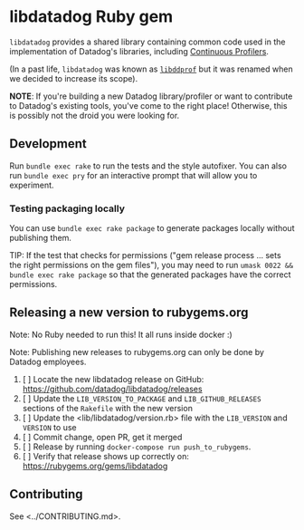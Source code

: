 # libdatadog Ruby gem

`libdatadog` provides a shared library containing common code used in the implementation of Datadog's libraries,
including [Continuous Profilers](https://docs.datadoghq.com/tracing/profiler/).

(In a past life, `libdatadog` was known as [`libddprof`](https://github.com/datadog/libddprof) but it was renamed when
we decided to increase its scope).

**NOTE**: If you're building a new Datadog library/profiler or want to contribute to Datadog's existing tools, you've come to the
right place!
Otherwise, this is possibly not the droid you were looking for.

## Development

Run `bundle exec rake` to run the tests and the style autofixer.
You can also run `bundle exec pry` for an interactive prompt that will allow you to experiment.

### Testing packaging locally

You can use `bundle exec rake package` to generate packages locally without publishing them.

TIP: If the test that checks for permissions ("gem release process ... sets the right permissions on the gem files"), you
may need to run `umask 0022 && bundle exec rake package` so that the generated packages have the correct permissions.

## Releasing a new version to rubygems.org

Note: No Ruby needed to run this! It all runs inside docker :)

Note: Publishing new releases to rubygems.org can only be done by Datadog employees.

1. [ ] Locate the new libdatadog release on GitHub: <https://github.com/datadog/libdatadog/releases>
2. [ ] Update the `LIB_VERSION_TO_PACKAGE` and `LIB_GITHUB_RELEASES` sections of the `Rakefile` with the new version
3. [ ] Update the <lib/libdatadog/version.rb> file with the `LIB_VERSION` and `VERSION` to use
4. [ ] Commit change, open PR, get it merged
5. [ ] Release by running `docker-compose run push_to_rubygems`.
6. [ ] Verify that release shows up correctly on: <https://rubygems.org/gems/libdatadog>

## Contributing

See <../CONTRIBUTING.md>.
